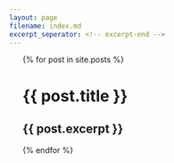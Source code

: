```yaml
---
layout: page
filename: index.md
excerpt_seperator: <!-- excerpt-end -->
--- 
```

<ul>
  {% for post in site.posts %}
      <h1>{{ post.title }}</h1>
      <h2>{{ post.excerpt }}</h2>
  {% endfor %}
</ul>